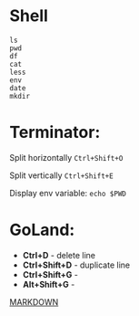 # Shell

```shell
ls
pwd
df
cat
less
env
date
mkdir
```

# Terminator:

Split horizontally `Ctrl+Shift+O`

Split vertically `Ctrl+Shift+E`

Display env variable: `echo $PWD`

# GoLand:

- **Ctrl+D** - delete line
- **Ctrl+Shift+D** - duplicate line
- **Ctrl+Shift+G** -
- **Alt+Shift+G** -


[MARKDOWN](https://docs.github.com/en/get-started/writing-on-github/getting-started-with-writing-and-formatting-on-github/basic-writing-and-formatting-syntax)
